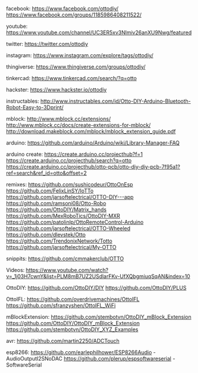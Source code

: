 facebook:
https://www.facebook.com/ottodiy/
https://www.facebook.com/groups/1185986408211522/

youtube:
https://www.youtube.com/channel/UC3ER5xv3Nlmiv26anXU9Nwg/featured

twitter:
https://twitter.com/ottodiy

instagram:
https://www.instagram.com/explore/tags/ottodiy/

thingiverse:
https://www.thingiverse.com/groups/ottodiy/

tinkercad:
https://www.tinkercad.com/search/?q=otto

hackster:
https://www.hackster.io/ottodiy

instructables:
http://www.instructables.com/id/Otto-DIY-Arduino-Bluetooth-Robot-Easy-to-3Dprint/

mblock:
http://www.mblock.cc/extensions/
http://www.mblock.cc/docs/create-extensions-for-mblock/
http://download.makeblock.com/mblock/mblock_extension_guide.pdf

arduino:
https://github.com/arduino/Arduino/wiki/Library-Manager-FAQ

arduino create:
https://create.arduino.cc/projecthub?f=1
https://create.arduino.cc/projecthub/search?q=otto
https://create.arduino.cc/projecthub/otto-pcb/otto-diy-diy-pcb-7f95a1?ref=search&ref_id=otto&offset=2

remixes:
https://github.com/sushicodeur/OttoOnEsp
https://github.com/FelixLinSY/IoTTo
https://github.com/jarsoftelectrical/OTTO-DIY---app
https://github.com/ramsoni08/Otto-Robo
https://github.com/OttoDIY/Matrix_hands
https://github.com/MexRoboTics/OttoDIY-MXR
https://github.com/patolinlp/OttoRemoteControl-Arduino
https://github.com/jarsoftelectrical/OTTO-Wheeled
https://github.com/dlevstek/Otto
https://github.com/TrendonixNetwork/Totto
https://github.com/jarsoftelectrical/My-OTTO

snippits:
https://github.com/cmmakerclub/OTTO

Videos:
https://www.youtube.com/watch?v=_1j03H7cwnY&list=PLM8mB7UZ2USdlarFKv-UfXQbgmiuqSqAN&index=10

OttoDIY:
https://github.com/OttoDIY/DIY
https://github.com/OttoDIY/PLUS

OttoIFL:
https://github.com/overdrivemachines/OttoIFL
https://github.com/sfranzyshen/OttoIFL_WiFi

mBlockExtension:
https://github.com/stembotvn/OttoDIY_mBlock_Extension
https://github.com/OttoDIY/OttoDIY_mBlock_Extension
https://github.com/stembotvn/OttoDIY_XYZ_Examples

avr:
https://github.com/martin2250/ADCTouch

esp8266:
https://github.com/earlephilhower/ESP8266Audio - AudioOutputI2SNoDAC
https://github.com/plerup/espsoftwareserial - SoftwareSerial

